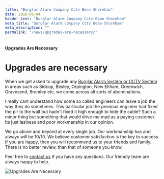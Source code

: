 ```yaml
---
title: "Burglar Alarm Company Cctv Bean Shoreham"
date: 2018-06-04
header_text: "Burglar Alarm Company Cctv Bean Shoreham"
meta_title: "Burglar Alarm Company Cctv Bean Shoreham"
meta_description: ""
permalink: "/news/upgrades-are-necessary/"
---
```


#### Upgrades Are Necessary

# Upgrades are necessary

When we get asked to upgrade any [Burglar Alarm System or CCTV System](/categories/special-offers/) in areas such as Sidcup, Bexley, Orpington, New Eltham, Greenwich, Gravesend, Bromley etc, we come across all sorts of abominations.

I really cant understand how some so called engineers can leave a job the way they do sometimes. This particular job the previous engineer had fixed the pir to the wall but hadn\'t fixed it high enough to hide the cable? Such a minor thing but something that would drive me mad as a paying customer. Its just laziness and poor workmanship in our opinion.

We go above and beyond at every single job. Our workmanship has and always will be 10/10. We believe customer satisfaction is the key to success. If you are happy, then you will recommend us to your friends and family. There is no better review, than that of someone you know.

Feel free to [contact us](/contact/) if you have any questions. Our friendly team are always happy to help.

![Upgrades Are Necessary](https://res.cloudinary.com/kbs/image/upload/jjlphxevesonm2agrcqm.jpg)